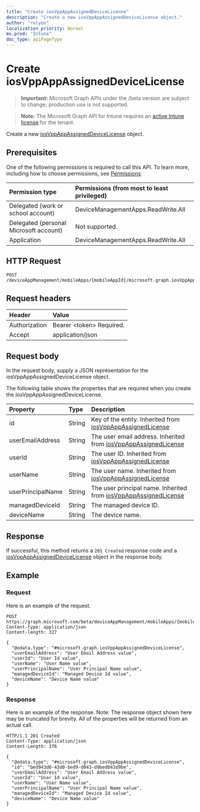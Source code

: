 ```yaml
---
title: "Create iosVppAppAssignedDeviceLicense"
description: "Create a new iosVppAppAssignedDeviceLicense object."
author: "rolyon"
localization_priority: Normal
ms.prod: "Intune"
doc_type: apiPageType
---
```


# Create iosVppAppAssignedDeviceLicense

> **Important:** Microsoft Graph APIs under the /beta version are subject to change; production use is not supported.

> **Note:** The Microsoft Graph API for Intune requires an [active Intune license](https://go.microsoft.com/fwlink/?linkid=839381) for the tenant.

Create a new [iosVppAppAssignedDeviceLicense](../resources/intune-apps-iosvppappassigneddevicelicense.md) object.

## Prerequisites
One of the following permissions is required to call this API. To learn more, including how to choose permissions, see [Permissions](/graph/permissions-reference).

|Permission type|Permissions (from most to least privileged)|
|:---|:---|
|Delegated (work or school account)|DeviceManagementApps.ReadWrite.All|
|Delegated (personal Microsoft account)|Not supported.|
|Application|DeviceManagementApps.ReadWrite.All|

## HTTP Request
<!-- {
  "blockType": "ignored"
}
-->
``` http
POST /deviceAppManagement/mobileApps/{mobileAppId}/microsoft.graph.iosVppApp/assignedLicenses
```

## Request headers
|Header|Value|
|:---|:---|
|Authorization|Bearer &lt;token&gt; Required.|
|Accept|application/json|

## Request body
In the request body, supply a JSON representation for the iosVppAppAssignedDeviceLicense object.

The following table shows the properties that are required when you create the iosVppAppAssignedDeviceLicense.

|Property|Type|Description|
|:---|:---|:---|
|id|String|Key of the entity. Inherited from [iosVppAppAssignedLicense](../resources/intune-apps-iosvppappassignedlicense.md)|
|userEmailAddress|String|The user email address. Inherited from [iosVppAppAssignedLicense](../resources/intune-apps-iosvppappassignedlicense.md)|
|userId|String|The user ID. Inherited from [iosVppAppAssignedLicense](../resources/intune-apps-iosvppappassignedlicense.md)|
|userName|String|The user name. Inherited from [iosVppAppAssignedLicense](../resources/intune-apps-iosvppappassignedlicense.md)|
|userPrincipalName|String|The user principal name. Inherited from [iosVppAppAssignedLicense](../resources/intune-apps-iosvppappassignedlicense.md)|
|managedDeviceId|String|The managed device ID.|
|deviceName|String|The device name.|



## Response
If successful, this method returns a `201 Created` response code and a [iosVppAppAssignedDeviceLicense](../resources/intune-apps-iosvppappassigneddevicelicense.md) object in the response body.

## Example

### Request
Here is an example of the request.
``` http
POST https://graph.microsoft.com/beta/deviceAppManagement/mobileApps/{mobileAppId}/microsoft.graph.iosVppApp/assignedLicenses
Content-type: application/json
Content-length: 327

{
  "@odata.type": "#microsoft.graph.iosVppAppAssignedDeviceLicense",
  "userEmailAddress": "User Email Address value",
  "userId": "User Id value",
  "userName": "User Name value",
  "userPrincipalName": "User Principal Name value",
  "managedDeviceId": "Managed Device Id value",
  "deviceName": "Device Name value"
}
```

### Response
Here is an example of the response. Note: The response object shown here may be truncated for brevity. All of the properties will be returned from an actual call.
``` http
HTTP/1.1 201 Created
Content-Type: application/json
Content-Length: 376

{
  "@odata.type": "#microsoft.graph.iosVppAppAssignedDeviceLicense",
  "id": "bed943d0-43d0-bed9-d043-d9bed043d9be",
  "userEmailAddress": "User Email Address value",
  "userId": "User Id value",
  "userName": "User Name value",
  "userPrincipalName": "User Principal Name value",
  "managedDeviceId": "Managed Device Id value",
  "deviceName": "Device Name value"
}
```





